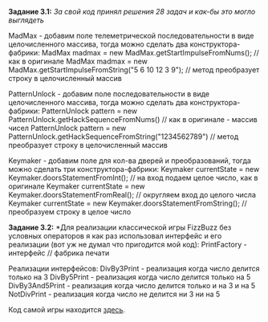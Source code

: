 **Задание 3.1:**
*За свой код принял решения 28 задач и как-бы это могло выглядеть*

MadMax - добавим поле телеметрической последовательности в виде целочисленного массива, тогда можно сделать два конструктора-фабрики:
MadMax madmax = new MadMax.getStartImpulseFromNums(); // как в оригинале
MadMax madmax = new MadMax.getStartImpulseFromString("5 6 10 12 3 9"); // метод преобразует строку в целочисленный массив


PatternUnlock - добавим поле последовательности в виде целочисленного массива, тогда можно сделать два конструктора-фабрики:
PatternUnlock pattern = new PatternUnlock.getHackSequenceFromNums() // как в оригинале - массив чисел
PatternUnlock pattern = new PatternUnlock.getHackSequenceFromString("1234562789") // метод преобразует строку в целочисленный массив

Keymaker - добавим поле для кол-ва дверей и преобразований, тогда можно сделать три конструктора-фабрики:
Keymaker currentState = new Keymaker.doorsStatementFromInt(); // на вход подаем целое число, как в оригинале
Keymaker currentState = new Keymaker.doorsStatementFromReal(); // округляем вход до целого числа
Keymaker currentState = new Keymaker.doorsStatementFromString(); // преобразуем строку в целое число

**Задание 3.2:**
*Для реализации классической игры FizzBuzz без условных операторов я как раз использовал интерфейс и его реализации (вот уж не думал что пригодится мой код):
PrintFactory - интерфейс // фабрика печати

Реализации интерфейсов:
DivBy3Print - реализация когда число делится только на 3
DivBy5Print - реализация когда число делится только на 5
DivBy3And5Print - реализация когда число делится только и на 3 и на 5
NotDivPrint - реализация когда число не делится ни 3 ни на 5

Код самой игры находится [здесь](https://github.com/Starbreaker84/Ideas/blob/main/FizzBuzz/FizzBuzzWithoutConditions.java). 
